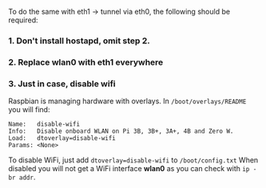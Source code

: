 
To do the same with eth1 -> tunnel via eth0, the following should be required:

### 1. Don't install hostapd, omit step 2.

### 2. Replace wlan0 with eth1 everywhere

### 3. Just in case, disable wifi
Raspbian is managing hardware with overlays. In  `/boot/overlays/README` you will find:
```  
Name:   disable-wifi  
Info:   Disable onboard WLAN on Pi 3B, 3B+, 3A+, 4B and Zero W.  
Load:   dtoverlay=disable-wifi  
Params: <None>  
```  

To disable WiFi, just add `dtoverlay=disable-wifi` to `/boot/config.txt` When disabled you will not get a WiFi interface **wlan0** as you can check with  `ip -br addr`.